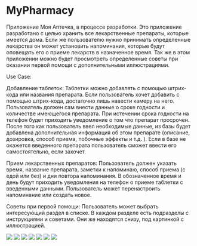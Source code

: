 # MyPharmacy
Приложение Моя Аптечка, в процессе разработки. Это приложение разработано с целью хранить все лекарственные препараты, которые имеется дома. Если же пользователю нужно принимать определенные лекарства он может установить напоминания, которые будут оповещать его о приеме лекарств в назначенное время. Так же в этом приложении можно будет просмотреть определенные советы при оказании первой помощи с дополнительными иллюстрациями.

Use Case:

Добавление таблеток:
Таблетки можно добавлять с помощью штрих-кода или названия препарата. Если пользователь хочет добавить с помощью штрих-кода, достаточно лишь навести камеру на него.
Пользователь должен сам внести данные о сроке годности и количестве имеющегося препарата.
При истечении срока годности на телефон будет приходить уведомление о том что препарат просрочен.
После того как пользователь ввел необходимые данные, из базы будет добавлена дополнительная информация об этом препарате (описание, дозировка, способ приема, побочные эффекты и т.д. ). Если в базе не окажется введенного препарата пользователь сможет ввести его самостоятельно, если захочет.

Прием лекарственных препаратов:
Пользователь должен указать время, название препарата, заметки к напоминаю, способ приема (с едой или без) и дни повтора напоминания.
В обозначенное время и день будут приходить уведомления на телефон о приеме таблетки с введенными данными.
Пользователь может перенастроить напоминание или создать новое.


Советы при первой помощи:
Пользователь может выбрать интересующий раздел в списке.
В каждом разделе есть подразделы с инструкциями и советами. Они же находятся снизу, под картинкой с иллюстрацией.



![](http://cs625431.vk.me/v625431950/2c975/cywH6sHJwfk.jpg)
![](http://cs625431.vk.me/v625431950/2c97f/MH4VmQ1U7s8.jpg)
![](http://cs625431.vk.me/v625431950/2c989/egYoXfEfOh0.jpg)
![](http://cs625431.vk.me/v625431950/2c993/2Uf8MOVlfjw.jpg)
![](http://cs625431.vk.me/v625431950/2c99d/fC_Qgn9Y2xk.jpg)
![](http://cs625431.vk.me/v625431950/2c9a7/gJRgiIOFLkM.jpg)
![](http://cs625431.vk.me/v625431950/2c9b1/vhkFum78kx0.jpg)
